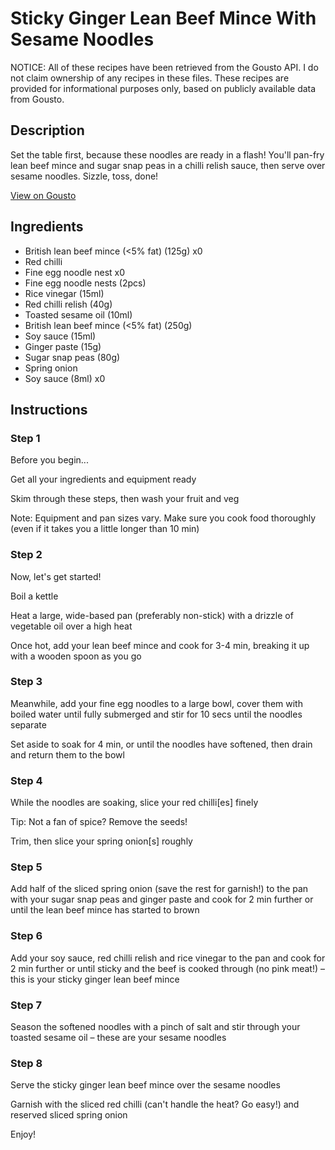 # Sticky Ginger Lean Beef Mince With Sesame Noodles

NOTICE: All of these recipes have been retrieved from the Gousto API. I do not claim ownership of any recipes in these files. These recipes are provided for informational purposes only, based on publicly available data from Gousto.

## Description

Set the table first, because these noodles are ready in a flash! You'll pan-fry lean beef mince and sugar snap peas in a chilli relish sauce, then serve over sesame noodles. Sizzle, toss, done!

[View on Gousto](https://www.gousto.co.uk/recipes/cookbook/sticky-ginger-lean-beef-noodles)

## Ingredients

- British lean beef mince (<5% fat) (125g) x0
- Red chilli
- Fine egg noodle nest x0
- Fine egg noodle nests (2pcs)
- Rice vinegar (15ml)
- Red chilli relish (40g)
- Toasted sesame oil (10ml)
- British lean beef mince (<5% fat) (250g)
- Soy sauce (15ml)
- Ginger paste (15g)
- Sugar snap peas (80g)
- Spring onion
- Soy sauce (8ml) x0

## Instructions


### Step 1

Before you begin...

Get all your ingredients and equipment ready

Skim through these steps, then wash your fruit and veg

Note: Equipment and pan sizes vary. Make sure you cook food thoroughly (even if it takes you a little longer than 10 min)


### Step 2

Now, let's get started!

Boil a kettle

Heat a large, wide-based pan (preferably non-stick) with a drizzle of vegetable oil over a high heat

Once hot, add your lean beef mince and cook for 3-4 min, breaking it up with a wooden spoon as you go


### Step 3

Meanwhile, add your fine egg noodles to a large bowl, cover them with boiled water until fully submerged and stir for 10 secs until the noodles separate

Set aside to soak for 4 min, or until the noodles have softened, then drain and return them to the bowl


### Step 4

While the noodles are soaking, slice your red chilli[es] finely

Tip: Not a fan of spice? Remove the seeds!

Trim, then slice your spring onion[s] roughly


### Step 5

Add half of the sliced spring onion (save the rest for garnish!) to the pan with your sugar snap peas and ginger paste and cook for 2 min further or until the lean beef mince has started to brown


### Step 6

Add your soy sauce, red chilli relish and rice vinegar to the pan and cook for 2 min further or until sticky and the beef is cooked through (no pink meat!) – this is your sticky ginger lean beef mince


### Step 7

Season the softened noodles with a pinch of salt and stir through your toasted sesame oil – these are your sesame noodles

### Step 8

Serve the sticky ginger lean beef mince over the sesame noodles

Garnish with the sliced red chilli (can't handle the heat? Go easy!) and reserved sliced spring onion

Enjoy!

